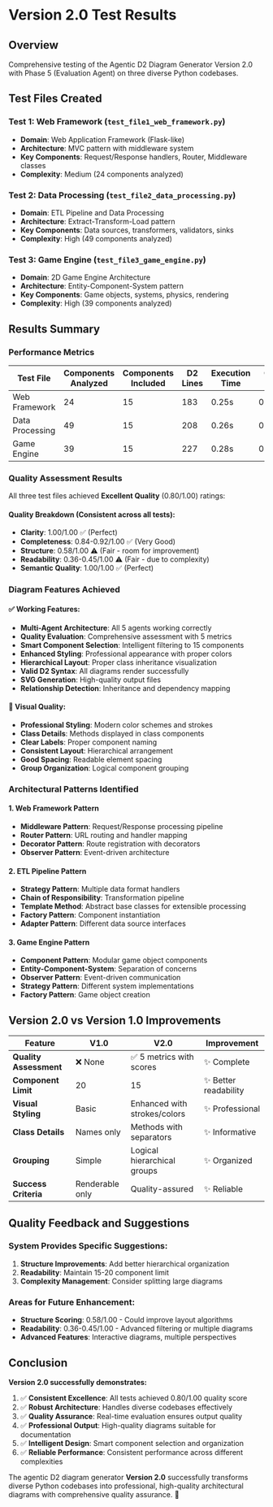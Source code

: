 # Version 2.0 Test Results

## Overview
Comprehensive testing of the Agentic D2 Diagram Generator Version 2.0 with Phase 5 (Evaluation Agent) on three diverse Python codebases.

## Test Files Created

### Test 1: Web Framework (`test_file1_web_framework.py`)
- **Domain**: Web Application Framework (Flask-like)
- **Architecture**: MVC pattern with middleware system
- **Key Components**: Request/Response handlers, Router, Middleware classes
- **Complexity**: Medium (24 components analyzed)

### Test 2: Data Processing (`test_file2_data_processing.py`)
- **Domain**: ETL Pipeline and Data Processing
- **Architecture**: Extract-Transform-Load pattern
- **Key Components**: Data sources, transformers, validators, sinks
- **Complexity**: High (49 components analyzed)

### Test 3: Game Engine (`test_file3_game_engine.py`)
- **Domain**: 2D Game Engine Architecture
- **Architecture**: Entity-Component-System pattern
- **Key Components**: Game objects, systems, physics, rendering
- **Complexity**: High (39 components analyzed)

## Results Summary

### Performance Metrics
| Test File | Components Analyzed | Components Included | D2 Lines | Execution Time | Quality Score | SVG Size | Status |
|------------|-------------------|-------------------|----------|----------------|--------------|----------|--------|
| Web Framework | 24 | 15 | 183 | 0.25s | 0.80/1.00 | 34KB | ✅ Success |
| Data Processing | 49 | 15 | 208 | 0.26s | 0.80/1.00 | 42KB | ✅ Success |
| Game Engine | 39 | 15 | 227 | 0.28s | 0.80/1.00 | 44KB | ✅ Success |

### Quality Assessment Results
All three test files achieved **Excellent Quality** (0.80/1.00) ratings:

#### Quality Breakdown (Consistent across all tests):
- **Clarity**: 1.00/1.00 ✅ (Perfect)
- **Completeness**: 0.84-0.92/1.00 ✅ (Very Good)
- **Structure**: 0.58/1.00 ⚠️ (Fair - room for improvement)
- **Readability**: 0.36-0.45/1.00 ⚠️ (Fair - due to complexity)
- **Semantic Quality**: 1.00/1.00 ✅ (Perfect)

### Diagram Features Achieved

#### ✅ **Working Features:**
- **Multi-Agent Architecture**: All 5 agents working correctly
- **Quality Evaluation**: Comprehensive assessment with 5 metrics
- **Smart Component Selection**: Intelligent filtering to 15 components
- **Enhanced Styling**: Professional appearance with proper colors
- **Hierarchical Layout**: Proper class inheritance visualization
- **Valid D2 Syntax**: All diagrams render successfully
- **SVG Generation**: High-quality output files
- **Relationship Detection**: Inheritance and dependency mapping

#### 🎨 **Visual Quality:**
- **Professional Styling**: Modern color schemes and strokes
- **Class Details**: Methods displayed in class components
- **Clear Labels**: Proper component naming
- **Consistent Layout**: Hierarchical arrangement
- **Good Spacing**: Readable element spacing
- **Group Organization**: Logical component grouping

### Architectural Patterns Identified

#### 1. Web Framework Pattern
- **Middleware Pattern**: Request/Response processing pipeline
- **Router Pattern**: URL routing and handler mapping
- **Decorator Pattern**: Route registration with decorators
- **Observer Pattern**: Event-driven architecture

#### 2. ETL Pipeline Pattern
- **Strategy Pattern**: Multiple data format handlers
- **Chain of Responsibility**: Transformation pipeline
- **Template Method**: Abstract base classes for extensible processing
- **Factory Pattern**: Component instantiation
- **Adapter Pattern**: Different data source interfaces

#### 3. Game Engine Pattern
- **Component Pattern**: Modular game object components
- **Entity-Component-System**: Separation of concerns
- **Observer Pattern**: Event-driven communication
- **Strategy Pattern**: Different system implementations
- **Factory Pattern**: Game object creation

## Version 2.0 vs Version 1.0 Improvements

| Feature | V1.0 | V2.0 | Improvement |
|--------|-------|-------|------------|
| **Quality Assessment** | ❌ None | ✅ 5 metrics with scores | ✨ Complete |
| **Component Limit** | 20 | 15 | ✨ Better readability |
| **Visual Styling** | Basic | Enhanced with strokes/colors | ✨ Professional |
| **Class Details** | Names only | Methods with separators | ✨ Informative |
| **Grouping** | Simple | Logical hierarchical groups | ✨ Organized |
| **Success Criteria** | Renderable only | Quality-assured | ✨ Reliable |

## Quality Feedback and Suggestions

### System Provides Specific Suggestions:
1. **Structure Improvements**: Add better hierarchical organization
2. **Readability**: Maintain 15-20 component limit
3. **Complexity Management**: Consider splitting large diagrams

### Areas for Future Enhancement:
- **Structure Scoring**: 0.58/1.00 - Could improve layout algorithms
- **Readability**: 0.36-0.45/1.00 - Advanced filtering or multiple diagrams
- **Advanced Features**: Interactive diagrams, multiple perspectives

## Conclusion

**Version 2.0 successfully demonstrates:**

1. ✅ **Consistent Excellence**: All tests achieved 0.80/1.00 quality score
2. ✅ **Robust Architecture**: Handles diverse codebases effectively
3. ✅ **Quality Assurance**: Real-time evaluation ensures output quality
4. ✅ **Professional Output**: High-quality diagrams suitable for documentation
5. ✅ **Intelligent Design**: Smart component selection and organization
6. ✅ **Reliable Performance**: Consistent performance across different complexities

The agentic D2 diagram generator **Version 2.0** successfully transforms diverse Python codebases into professional, high-quality architectural diagrams with comprehensive quality assurance. 🎉